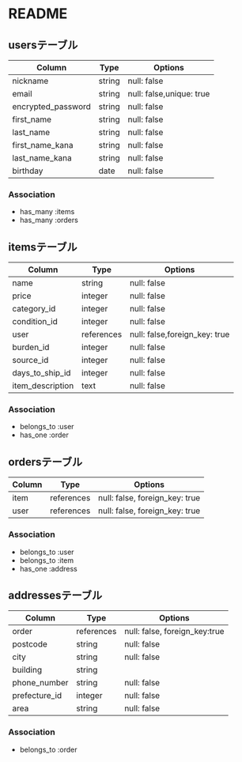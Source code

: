 # README

## usersテーブル

| Column                | Type    | Options                  |
|-----------------------|---------|--------------------------|
| nickname              | string  | null: false              |
| email                 | string  | null: false,unique: true |
| encrypted_password    | string  | null: false              |
| first_name            | string  | null: false              |
| last_name             | string  | null: false              |
| first_name_kana       | string  | null: false              |
| last_name_kana        | string  | null: false              |
| birthday              | date    | null: false              |

### Association

- has_many :items
- has_many :orders


## itemsテーブル

| Column          | Type        | Options                      |
|-----------------|-------------|------------------------------|
| name            | string      | null: false                  |
| price           | integer     | null: false                  |
| category_id     | integer     | null: false                  |
| condition_id    | integer     | null: false                  |
| user            | references  | null: false,foreign_key: true|
| burden_id       | integer     | null: false                  |
| source_id       | integer     | null: false                  |
| days_to_ship_id | integer     | null: false                  |
| item_description| text        | null: false                  |

### Association

- belongs_to :user
- has_one :order

## ordersテーブル

| Column    | Type        | Options                        |
|-----------|-------------|--------------------------------|
| item      | references  | null: false, foreign_key: true |
| user      | references  | null: false, foreign_key: true |

### Association

- belongs_to :user
- belongs_to :item
- has_one :address


## addressesテーブル

| Column        | Type        | Options                      |
|---------------|-------------|------------------------------|
| order         | references  | null: false, foreign_key:true|
| postcode      | string      | null: false                  |
| city          | string      | null: false                  |
| building      | string      |                              |
| phone_number  | string      | null: false                  |
| prefecture_id | integer     | null: false                  |
| area          | string      | null: false                  |

### Association

- belongs_to :order
